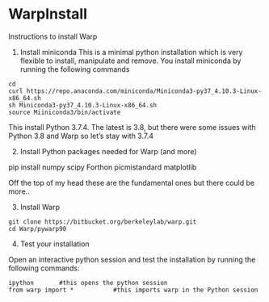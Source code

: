 # WarpInstall
Instructions to install Warp


1) Install miniconda
This is a minimal python installation which is very flexible to install, manipulate and remove.
You install miniconda by running the following commands

```
cd
curl https://repo.anaconda.com/miniconda/Miniconda3-py37_4.10.3-Linux-x86_64.sh
sh Miniconda3-py37_4.10.3-Linux-x86_64.sh
source Miiniconda3/bin/activate
```

This install Python 3.7.4. The latest is 3.8, but there were some issues with Python 3.8 and Warp so let’s stay with 3.7.4

2) Install Python packages needed for Warp (and more)

pip install numpy scipy Forthon picmistandard matplotlib

Off the top of my head these are the fundamental ones but there could be more.. 

3) Install Warp

```
git clone https://bitbucket.org/berkeleylab/warp.git
cd Warp/pywarp90
```

4) Test your installation

Open an interactive python session and test the installation by running the following commands:

```
ipython       #this opens the python session
from warp import *           #this imports warp in the Python session
```
